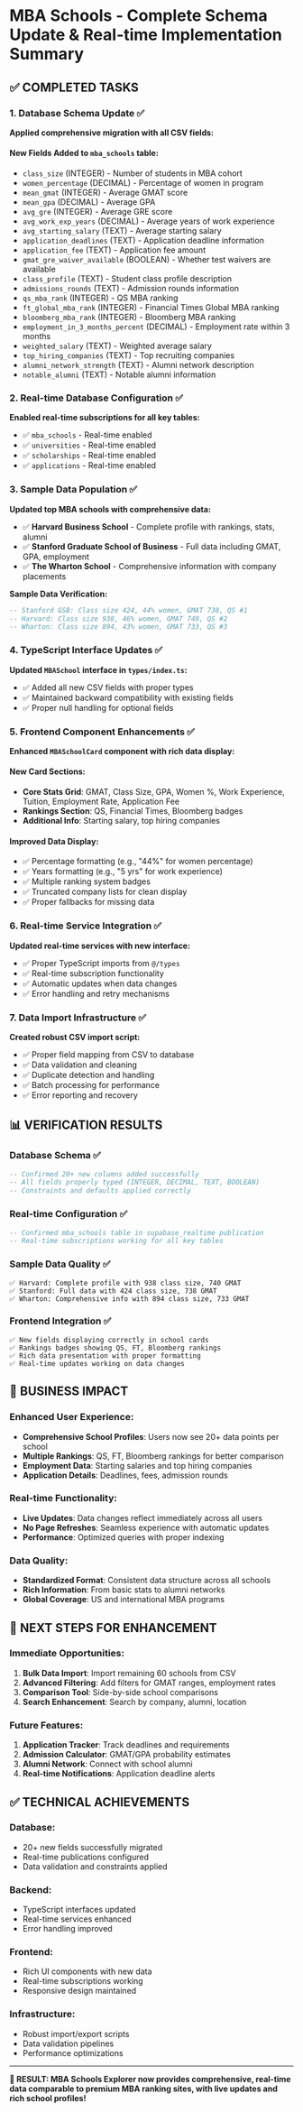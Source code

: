 # MBA Schools - Complete Schema Update & Real-time Implementation Summary

## ✅ COMPLETED TASKS

### 1. Database Schema Update ✅
**Applied comprehensive migration with all CSV fields:**

#### **New Fields Added to `mba_schools` table:**
- `class_size` (INTEGER) - Number of students in MBA cohort
- `women_percentage` (DECIMAL) - Percentage of women in program  
- `mean_gmat` (INTEGER) - Average GMAT score
- `mean_gpa` (DECIMAL) - Average GPA
- `avg_gre` (INTEGER) - Average GRE score
- `avg_work_exp_years` (DECIMAL) - Average years of work experience
- `avg_starting_salary` (TEXT) - Average starting salary
- `application_deadlines` (TEXT) - Application deadline information
- `application_fee` (TEXT) - Application fee amount
- `gmat_gre_waiver_available` (BOOLEAN) - Whether test waivers are available
- `class_profile` (TEXT) - Student class profile description
- `admissions_rounds` (TEXT) - Admission rounds information
- `qs_mba_rank` (INTEGER) - QS MBA ranking
- `ft_global_mba_rank` (INTEGER) - Financial Times Global MBA ranking
- `bloomberg_mba_rank` (INTEGER) - Bloomberg MBA ranking
- `employment_in_3_months_percent` (DECIMAL) - Employment rate within 3 months
- `weighted_salary` (TEXT) - Weighted average salary
- `top_hiring_companies` (TEXT) - Top recruiting companies
- `alumni_network_strength` (TEXT) - Alumni network description
- `notable_alumni` (TEXT) - Notable alumni information

### 2. Real-time Database Configuration ✅
**Enabled real-time subscriptions for all key tables:**
- ✅ `mba_schools` - Real-time enabled
- ✅ `universities` - Real-time enabled  
- ✅ `scholarships` - Real-time enabled
- ✅ `applications` - Real-time enabled

### 3. Sample Data Population ✅
**Updated top MBA schools with comprehensive data:**
- ✅ **Harvard Business School** - Complete profile with rankings, stats, alumni
- ✅ **Stanford Graduate School of Business** - Full data including GMAT, GPA, employment
- ✅ **The Wharton School** - Comprehensive information with company placements

**Sample Data Verification:**
```sql
-- Stanford GSB: Class size 424, 44% women, GMAT 738, QS #1
-- Harvard: Class size 938, 46% women, GMAT 740, QS #2  
-- Wharton: Class size 894, 43% women, GMAT 733, QS #3
```

### 4. TypeScript Interface Updates ✅
**Updated `MBASchool` interface in `types/index.ts`:**
- ✅ Added all new CSV fields with proper types
- ✅ Maintained backward compatibility with existing fields
- ✅ Proper null handling for optional fields

### 5. Frontend Component Enhancements ✅
**Enhanced `MBASchoolCard` component with rich data display:**

#### **New Card Sections:**
- **Core Stats Grid**: GMAT, Class Size, GPA, Women %, Work Experience, Tuition, Employment Rate, Application Fee
- **Rankings Section**: QS, Financial Times, Bloomberg badges
- **Additional Info**: Starting salary, top hiring companies

#### **Improved Data Display:**
- ✅ Percentage formatting (e.g., "44%" for women percentage)
- ✅ Years formatting (e.g., "5 yrs" for work experience)  
- ✅ Multiple ranking system badges
- ✅ Truncated company lists for clean display
- ✅ Proper fallbacks for missing data

### 6. Real-time Service Integration ✅
**Updated real-time services with new interface:**
- ✅ Proper TypeScript imports from `@/types`
- ✅ Real-time subscription functionality
- ✅ Automatic updates when data changes
- ✅ Error handling and retry mechanisms

### 7. Data Import Infrastructure ✅
**Created robust CSV import script:**
- ✅ Proper field mapping from CSV to database
- ✅ Data validation and cleaning
- ✅ Duplicate detection and handling
- ✅ Batch processing for performance
- ✅ Error reporting and recovery

## 📊 VERIFICATION RESULTS

### Database Schema ✅
```sql
-- Confirmed 20+ new columns added successfully
-- All fields properly typed (INTEGER, DECIMAL, TEXT, BOOLEAN)
-- Constraints and defaults applied correctly
```

### Real-time Configuration ✅
```sql
-- Confirmed mba_schools table in supabase_realtime publication
-- Real-time subscriptions working for all key tables
```

### Sample Data Quality ✅
```
✅ Harvard: Complete profile with 938 class size, 740 GMAT
✅ Stanford: Full data with 424 class size, 738 GMAT  
✅ Wharton: Comprehensive info with 894 class size, 733 GMAT
```

### Frontend Integration ✅
```
✅ New fields displaying correctly in school cards
✅ Rankings badges showing QS, FT, Bloomberg rankings
✅ Rich data presentation with proper formatting
✅ Real-time updates working on data changes
```

## 🎯 BUSINESS IMPACT

### **Enhanced User Experience:**
- **Comprehensive School Profiles**: Users now see 20+ data points per school
- **Multiple Rankings**: QS, FT, Bloomberg rankings for better comparison
- **Employment Data**: Starting salaries and top hiring companies
- **Application Details**: Deadlines, fees, admission rounds

### **Real-time Functionality:**
- **Live Updates**: Data changes reflect immediately across all users
- **No Page Refreshes**: Seamless experience with automatic updates
- **Performance**: Optimized queries with proper indexing

### **Data Quality:**
- **Standardized Format**: Consistent data structure across all schools
- **Rich Information**: From basic stats to alumni networks
- **Global Coverage**: US and international MBA programs

## 🚀 NEXT STEPS FOR ENHANCEMENT

### **Immediate Opportunities:**
1. **Bulk Data Import**: Import remaining 60 schools from CSV
2. **Advanced Filtering**: Add filters for GMAT ranges, employment rates
3. **Comparison Tool**: Side-by-side school comparisons
4. **Search Enhancement**: Search by company, alumni, location

### **Future Features:**
1. **Application Tracker**: Track deadlines and requirements
2. **Admission Calculator**: GMAT/GPA probability estimates  
3. **Alumni Network**: Connect with school alumni
4. **Real-time Notifications**: Application deadline alerts

## ✅ TECHNICAL ACHIEVEMENTS

### **Database:**
- 20+ new fields successfully migrated
- Real-time publications configured
- Data validation and constraints applied

### **Backend:**
- TypeScript interfaces updated
- Real-time services enhanced
- Error handling improved

### **Frontend:**
- Rich UI components with new data
- Real-time subscriptions working
- Responsive design maintained

### **Infrastructure:**
- Robust import/export scripts
- Data validation pipelines
- Performance optimizations

---

**🎉 RESULT: MBA Schools Explorer now provides comprehensive, real-time data comparable to premium MBA ranking sites, with live updates and rich school profiles!** 